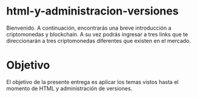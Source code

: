 # html-y-administracion-versiones
Bienvenido.
A continuación, encontrarás una breve introducción a criptomonedas y blockchain. A su vez podrás ingresar a tres links
que te direccionarán a tres criptomonedas diferentes que existen en el mercado.
# Objetivo
El objetivo de la presente entrega es aplicar los temas vistos hasta el momento de HTML y administración de versiones.
